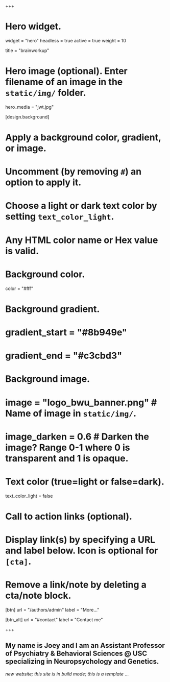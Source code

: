 +++
# Hero widget.
widget = "hero"
headless = true
active = true
weight = 10

title = "brainworkup"

# Hero image (optional). Enter filename of an image in the `static/img/` folder.
hero_media = "jwt.jpg"

[design.background]
  # Apply a background color, gradient, or image.
  #   Uncomment (by removing `#`) an option to apply it.
  #   Choose a light or dark text color by setting `text_color_light`.
  #   Any HTML color name or Hex value is valid.

  # Background color.
  color = "#fff"

  # Background gradient.
  # gradient_start = "#8b949e"
  # gradient_end = "#c3cbd3"

  # Background image.
  # image = "logo_bwu_banner.png"  # Name of image in `static/img/`.
  # image_darken = 0.6  # Darken the image? Range 0-1 where 0 is transparent and 1 is opaque.

  # Text color (true=light or false=dark).
  text_color_light = false

# Call to action links (optional).
# Display link(s) by specifying a URL and label below. Icon is optional for `[cta]`.
# Remove a link/note by deleting a cta/note block.
[btn]
  url = "/authors/admin"
  label = "More..."

[btn_alt]
  url = "#contact"
  label = "Contact me"

+++
## My name is **Joey** and I am an **Assistant Professor of Psychiatry & Behavioral Sciences** @ USC specializing in **Neuropsychology** and **Genetics**.

*new website; this site is in build mode; this is a template*
...
<!-- I have some expertise in the evaluation and diagnosis of neurodevelopmental disorders including ADHD, autism and learning problems; sports-related brain injury; and neuropsychiatric illness, especially those that emerge during early adulthood. I try to be an active researcher who studies brain and neurocognitive functioning in psychiatric illness as well as trying to figure out the underlying genetic architecture of brain development. -->
